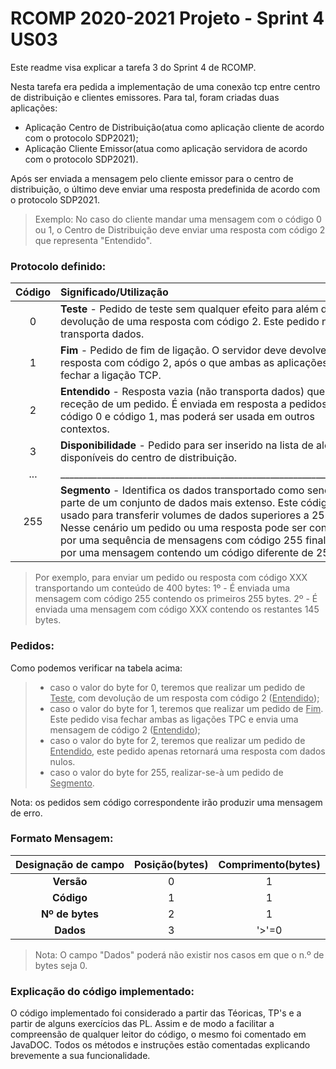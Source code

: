 RCOMP 2020-2021 Projeto - Sprint 4 US03
=========================================

Este readme visa explicar a tarefa 3 do Sprint 4 de RCOMP.

Nesta tarefa era pedida a implementação de uma conexão tcp entre centro de distribuição e clientes emissores. Para tal,
foram criadas duas aplicações:

* Aplicação Centro de Distribuição(atua como aplicação cliente de acordo com o protocolo SDP2021);
* Aplicação Cliente Emissor(atua como aplicação servidora de acordo com o protocolo SDP2021).

Após ser enviada a mensagem pelo cliente emissor para o centro de distribuição, o último deve enviar uma resposta predefinida de acordo com o protocolo SDP2021.
>Exemplo:
No caso do cliente mandar uma mensagem com o código 0 ou 1, o Centro de Distribuição deve enviar uma resposta com código 2 que representa "Entendido".

### Protocolo definido:

| Código | Significado/Utilização |
|:-------------:| :------------- |
|0| **Teste** - Pedido de teste sem qualquer efeito para além da devolução de uma resposta com código 2. Este pedido não transporta dados.|
|1| **Fim** - Pedido de fim de ligação. O servidor deve devolver uma resposta com código 2, após o que ambas as aplicações devem fechar a ligação TCP. |
|2| **Entendido** - Resposta vazia (não transporta dados) que acusa a receção de um pedido. É enviada em resposta a pedidos com código 0 e código 1, mas poderá ser usada em outros contextos.|
|3| **Disponibilidade** - Pedido para ser inserido na lista de alojadores disponíveis do centro de distribuição.|
|...| ___________________________________________________________________ |
|255| **Segmento** - Identifica os dados transportado como sendo uma parte de um conjunto de dados mais extenso. Este código é usado para transferir volumes de dados superiores a 255 bytes. Nesse cenário um pedido ou uma resposta pode ser constituído por uma sequência de mensagens com código 255 finalizada por uma mensagem contendo um código diferente de 255. |
>Por exemplo, para enviar um pedido ou resposta com código XXX transportando um conteúdo de 400 bytes: 
1º - É enviada uma mensagem com código 255 contendo os primeiros 255 bytes. 
2º - É enviada uma mensagem com código XXX contendo os restantes 145 bytes.

### Pedidos:

Como podemos verificar na tabela acima:
> * caso o valor do byte for 0, teremos que realizar um pedido de <u>Teste</u>, com devolução de um resposta com código 2 (<u>Entendido</u>);
> *  caso o valor do byte for 1, teremos que realizar um pedido de <u>Fim</u>. Este pedido visa fechar
     ambas as ligações TPC e envia uma mensagem de código 2 (<u>Entendido</u>);
> * caso o valor do byte for 2, teremos que realizar um pedido de <u>Entendido</u>, este pedido apenas retornará uma resposta com dados nulos.
> * caso o valor do byte for 255, realizar-se-à um pedido de <u>Segmento</u>.

Nota: os pedidos sem código correspondente irão produzir uma mensagem de </u>erro</u>. 

### Formato Mensagem:

| Designação de campo | Posição(bytes) | Comprimento(bytes)|
|:-------------:| :-------------: | :-------------: |
|**Versão**|0|1|
|**Código**|1|1|
|**Nº de bytes**|2|1|
|**Dados**|3|'>'=0|

>Nota: 
> O campo "Dados" poderá não existir nos casos em que o n.º de bytes seja 0.
  
### Explicação do código implementado:

O código implementado foi considerado a partir das Téoricas, TP's e a partir de alguns exercícios das PL.
Assim e de modo a facilitar a compreensão de qualquer leitor do código, o mesmo foi comentado em JavaDOC.
Todos os métodos e instruções estão comentadas explicando brevemente a sua funcionalidade.